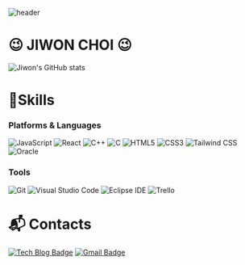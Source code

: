 ![header](https://capsule-render.vercel.app/api?type=wave&color=ffb4a2&height=300&section=header&text=😉%20JIWON%20CHOI%20😉&fontSize=90)
# 😉 JIWON CHOI 😉
![Jiwon's GitHub stats](https://github-readme-stats.vercel.app/api?username=jiwonidaax-x&show_icons=true&theme=radical)

# 💪Skills
### Platforms & Languages
![JavaScript](https://img.shields.io/badge/JavaScript-F7DF1E.svg?&style=for-the-badge&logo=JavaScript&logoColor=white)
![React](https://img.shields.io/badge/React-61DAFB.svg?&style=for-the-badge&logo=React&logoColor=white)
![C++](https://img.shields.io/badge/C++-00599C.svg?&style=for-the-badge&logo=C&logoColor=white)
![C](https://img.shields.io/badge/C-A8B9CC.svg?&style=for-the-badge&logo=C&logoColor=white)
![HTML5](https://img.shields.io/badge/HTML5-E34F26.svg?&style=for-the-badge&logo=HTML5&logoColor=white)
![CSS3](https://img.shields.io/badge/CSS3-1572B6.svg?&style=for-the-badge&logo=CSS3&logoColor=white)
![Tailwind CSS](https://img.shields.io/badge/Tailwind%20CSS-06B6D4.svg?&style=for-the-badge&logo=Tailwind%20CSS&logoColor=white)
![Oracle](https://img.shields.io/badge/Oracle-F80000.svg?&style=for-the-badge&logo=Oracle&logoColor=white)

### Tools
![Git](https://img.shields.io/badge/Git-F05032.svg?&style=for-the-badge&logo=Git&logoColor=white)
![Visual Studio Code](https://img.shields.io/badge/Visual%20Studio%20Code-007ACC.svg?&style=for-the-badge&logo=Visual%20Studio%20Code&logoColor=white)
![Eclipse IDE](https://img.shields.io/badge/Eclipse%20IDE-2C2255.svg?&style=for-the-badge&logo=Eclipse%20IDE&logoColor=white)
![Trello](https://img.shields.io/badge/Trello-0052CC.svg?&style=for-the-badge&logo=Trello&logoColor=white)


# :mailbox_with_mail: Contacts
[![Tech Blog Badge](http://img.shields.io/badge/-Tech%20blog-black?style=flat-square&logo=github&link=https://jiwonidaax-x.netlify.app/)](https://jiwonidaax-x.netlify.app/)
[![Gmail Badge](https://img.shields.io/badge/Gmail-d14836?style=flat-square&logo=Gmail&logoColor=white&link=mailto:jgb07012@gmail.com)](mailto:jgb07012@gmail.com)

<!--
**jiwonidaax-x/jiwonidaax-x** is a ✨ _special_ ✨ repository because its `README.md` (this file) appears on your GitHub profile.

Here are some ideas to get you started:

- 🔭 I’m currently working on ...
- 🌱 I’m currently learning ...
- 👯 I’m looking to collaborate on ...
- 🤔 I’m looking for help with ...
- 💬 Ask me about ...
- 📫 How to reach me: ...
- 😄 Pronouns: ...
- ⚡ Fun fact: ...
-->
